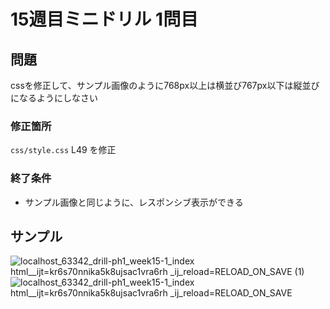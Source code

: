 # 15週目ミニドリル 1問目

## 問題

cssを修正して、サンプル画像のように768px以上は横並び767px以下は縦並びになるようにしなさい

### 修正箇所
`css/style.css`
L49 を修正

### 終了条件
- サンプル画像と同じように、レスポンシブ表示ができる

## サンプル

![localhost_63342_drill-ph1_week15-1_index html__ijt=kr6s70nnika5k8ujsac1vra6rh _ij_reload=RELOAD_ON_SAVE (1)](https://user-images.githubusercontent.com/79675344/183528544-941032f6-bb1e-4392-a0e8-52d25daf526f.png)
![localhost_63342_drill-ph1_week15-1_index html__ijt=kr6s70nnika5k8ujsac1vra6rh _ij_reload=RELOAD_ON_SAVE](https://user-images.githubusercontent.com/79675344/183528549-8d21b11f-910b-418f-ad48-ce8d71efb1c8.png)
